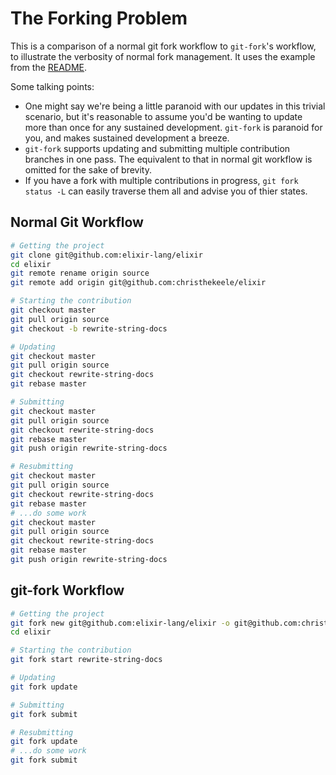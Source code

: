 The Forking Problem
===================

This is a comparison of a normal git fork workflow to `git-fork`'s workflow, to illustrate the verbosity of normal fork management. It uses the example from the [README](README.md#usage).

Some talking points:

- One might say we're being a little paranoid with our updates in this trivial scenario, but it's reasonable to assume you'd be wanting to update more than once for any sustained development. `git-fork` is paranoid for you, and makes sustained development a breeze.
- `git-fork` supports updating and submitting multiple contribution branches in one pass. The equivalent to that in normal git workflow is omitted for the sake of brevity.
- If you have a fork with multiple contributions in progress, `git fork status -L`
can easily traverse them all and advise you of thier states.

Normal Git Workflow
-------------------

```bash
# Getting the project
git clone git@github.com:elixir-lang/elixir
cd elixir
git remote rename origin source
git remote add origin git@github.com:christhekeele/elixir

# Starting the contribution
git checkout master
git pull origin source
git checkout -b rewrite-string-docs

# Updating
git checkout master
git pull origin source
git checkout rewrite-string-docs
git rebase master

# Submitting
git checkout master
git pull origin source
git checkout rewrite-string-docs
git rebase master
git push origin rewrite-string-docs

# Resubmitting
git checkout master
git pull origin source
git checkout rewrite-string-docs
git rebase master
# ...do some work
git checkout master
git pull origin source
git checkout rewrite-string-docs
git rebase master
git push origin rewrite-string-docs
```

git-fork Workflow
-----------------

```bash
# Getting the project
git fork new git@github.com:elixir-lang/elixir -o git@github.com:christhekeele/elixir
cd elixir

# Starting the contribution
git fork start rewrite-string-docs

# Updating
git fork update

# Submitting
git fork submit

# Resubmitting
git fork update
# ...do some work
git fork submit
```
